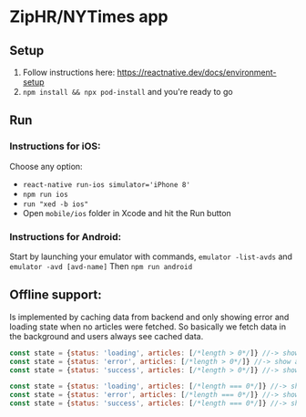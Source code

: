 # ZipHR/NYTimes app

## Setup

1) Follow instructions here: https://reactnative.dev/docs/environment-setup
2) `npm install && npx pod-install` and you're ready to go

## Run

### Instructions for iOS:

Choose any option:

- `react-native run-ios simulator='iPhone 8'`
- `npm run ios`
- `run "xed -b ios"`
- Open `mobile/ios` folder in Xcode and hit the Run button

### Instructions for Android:

Start by launching your emulator with commands, `emulator -list-avds` and `emulator -avd [avd-name]`
Then `npm run android`


## Offline support:

Is implemented by caching data from backend and only showing error and loading state when no articles were fetched. So basically
we fetch data in the background and users always see cached data.

```js
const state = {status: 'loading', articles: [/*length > 0*/]} //-> show articles anyway 
const state = {status: 'error', articles: [/*length > 0*/]} //-> show articles anyway  
const state = {status: 'success', articles: [/*length > 0*/]} //-> show articles anyway

const state = {status: 'loading', articles: [/*length === 0*/]} //-> show loader (1st fetch) 
const state = {status: 'error', articles: [/*length === 0*/]} //-> show error in ui (1st fetch failed)  
const state = {status: 'success', articles: [/*length === 0*/]} //-> show zero state in ui
```
